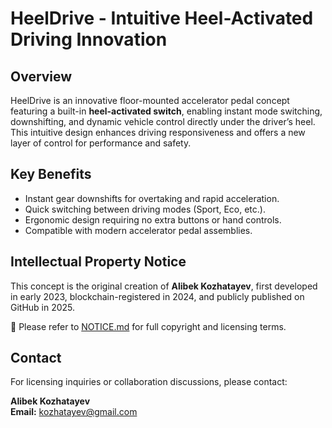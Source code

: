 # HeelDrive - Intuitive Heel-Activated Driving Innovation

## Overview
HeelDrive is an innovative floor-mounted accelerator pedal concept featuring a built-in **heel-activated switch**, enabling instant mode switching, downshifting, and dynamic vehicle control directly under the driver’s heel. This intuitive design enhances driving responsiveness and offers a new layer of control for performance and safety.

## Key Benefits
- Instant gear downshifts for overtaking and rapid acceleration.
- Quick switching between driving modes (Sport, Eco, etc.).
- Ergonomic design requiring no extra buttons or hand controls.
- Compatible with modern accelerator pedal assemblies.

## Intellectual Property Notice
This concept is the original creation of **Alibek Kozhatayev**, first developed in early 2023, blockchain-registered in 2024, and publicly published on GitHub in 2025.

📄 Please refer to [NOTICE.md](./NOTICE.md) for full copyright and licensing terms.

## Contact
For licensing inquiries or collaboration discussions, please contact:

**Alibek Kozhatayev**  
**Email:** kozhatayev@gmail.com





